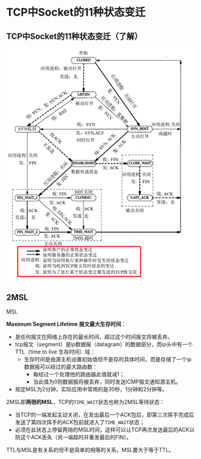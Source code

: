 # TCP中Socket的11种状态变迁

## TCP中Socket的11种状态变迁（了解）

![](../../../.gitbook/assets/tcp-zhong-socket-zhuang-tai-bian-qian.png)

## 2MSL

MSL

**Maximum Segment Lifetime 报文最大生存时间**：

* 是任何报文在网络上存在的最长时间，超过这个时间报文将被丢弃。
* tcp报文（segment）是ip数据报（datagram）的数据部分，而ip头中有一个TTL（time to live 生存时间）域：
  * 生存时间是由源主机设置初始值但不是存的具体时间，而是存储了一个ip数据报可以经过的最大路由数：
    * 每经过一个处理他的路由器此值就减1；
    * 当此值为0则数据报将被丢弃，同时发送ICMP报文通知源主机。
* 规定MSL为2分钟，实际应用中常用的是30秒，1分钟和2分钟等。

2MSL即**两倍的MSL**，TCP的`TIME_WAIT`状态也称为2MSL等待状态：

* 当TCP的一端发起主动关闭，在发出最后一个ACK包后，即第三次挥手完成后发送了第四次挥手的ACK包前就进入了`TIME_WAIT`状态；
* 必须在此状态上停留两倍的MSL时间，这样可以让TCP再次发送最后的ACK以防这个ACK丢失（另一端超时并重发最后的FIN）。

TTL与MSL是有关系的但不是简单的相等的关系，MSL要大于等于TTL。

